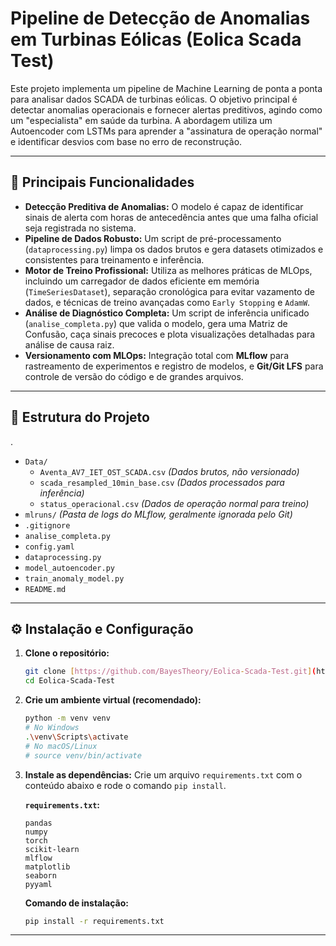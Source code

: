 # Pipeline de Detecção de Anomalias em Turbinas Eólicas (Eolica Scada Test)

Este projeto implementa um pipeline de Machine Learning de ponta a ponta para analisar dados SCADA de turbinas eólicas. O objetivo principal é detectar anomalias operacionais e fornecer alertas preditivos, agindo como um "especialista" em saúde da turbina. A abordagem utiliza um Autoencoder com LSTMs para aprender a "assinatura de operação normal" e identificar desvios com base no erro de reconstrução.

---

## 🚀 Principais Funcionalidades

* **Detecção Preditiva de Anomalias:** O modelo é capaz de identificar sinais de alerta com horas de antecedência antes que uma falha oficial seja registrada no sistema.
* **Pipeline de Dados Robusto:** Um script de pré-processamento (`dataprocessing.py`) limpa os dados brutos e gera datasets otimizados e consistentes para treinamento e inferência.
* **Motor de Treino Profissional:** Utiliza as melhores práticas de MLOps, incluindo um carregador de dados eficiente em memória (`TimeSeriesDataset`), separação cronológica para evitar vazamento de dados, e técnicas de treino avançadas como `Early Stopping` e `AdamW`.
* **Análise de Diagnóstico Completa:** Um script de inferência unificado (`analise_completa.py`) que valida o modelo, gera uma Matriz de Confusão, caça sinais precoces e plota visualizações detalhadas para análise de causa raiz.
* **Versionamento com MLOps:** Integração total com **MLflow** para rastreamento de experimentos e registro de modelos, e **Git/Git LFS** para controle de versão do código e de grandes arquivos.

---

## 📁 Estrutura do Projeto

.
- `Data/`
  - `Aventa_AV7_IET_OST_SCADA.csv` *(Dados brutos, não versionado)*
  - `scada_resampled_10min_base.csv` *(Dados processados para inferência)*
  - `status_operacional.csv` *(Dados de operação normal para treino)*
- `mlruns/` *(Pasta de logs do MLflow, geralmente ignorada pelo Git)*
- `.gitignore`
- `analise_completa.py`
- `config.yaml`
- `dataprocessing.py`
- `model_autoencoder.py`
- `train_anomaly_model.py`
- `README.md`

---

## ⚙️ Instalação e Configuração

1.  **Clone o repositório:**
    ```bash
    git clone [https://github.com/BayesTheory/Eolica-Scada-Test.git](https://github.com/BayesTheory/Eolica-Scada-Test.git)
    cd Eolica-Scada-Test
    ```

2.  **Crie um ambiente virtual (recomendado):**
    ```bash
    python -m venv venv
    # No Windows
    .\venv\Scripts\activate
    # No macOS/Linux
    # source venv/bin/activate
    ```

3.  **Instale as dependências:**
    Crie um arquivo `requirements.txt` com o conteúdo abaixo e rode o comando `pip install`.

    **`requirements.txt`:**
    ```
    pandas
    numpy
    torch
    scikit-learn
    mlflow
    matplotlib
    seaborn
    pyyaml
    ```

    **Comando de instalação:**
    ```bash
    pip install -r requirements.txt
    ```

---


